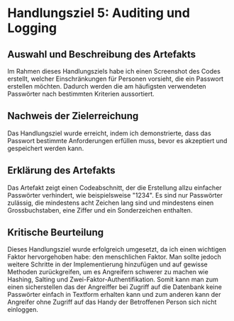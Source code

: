 # Handlungsziel 5: Auditing und Logging

## Auswahl und Beschreibung des Artefakts
Im Rahmen dieses Handlungsziels habe ich einen Screenshot des Codes erstellt, welcher Einschränkungen für Personen vorsieht, die ein Passwort erstellen möchten. Dadurch werden die am häufigsten verwendeten Passwörter nach bestimmten Kriterien aussortiert.

## Nachweis der Zielerreichung
Das Handlungsziel wurde erreicht, indem ich demonstrierte, dass das Passwort bestimmte Anforderungen erfüllen muss, bevor es akzeptiert und gespeichert werden kann.

## Erklärung des Artefakts
Das Artefakt zeigt einen Codeabschnitt, der die Erstellung allzu einfacher Passwörter verhindert, wie beispielsweise "1234". Es sind nur Passwörter zulässig, die mindestens acht Zeichen lang sind und mindestens einen Grossbuchstaben, eine Ziffer und ein Sonderzeichen enthalten.

## Kritische Beurteilung
Dieses Handlungsziel wurde erfolgreich umgesetzt, da ich einen wichtigen Faktor hervorgehoben habe: den menschlichen Faktor. Man sollte jedoch weitere Schritte in der Implementierung hinzufügen und auf gewisse Methoden zurückgreifen, um es Angreifern schwerer zu machen wie Hashing, Salting und Zwei-Faktor-Authentifikation. Somit kann man zum einen sicherstellen das der Angreiffer bei Zugriff auf die Datenbank keine Passwörter einfach in Textform erhalten kann und zum anderen kann der Angreifer ohne Zugriff auf das Handy der Betroffenen Person sich nicht einloggen.
